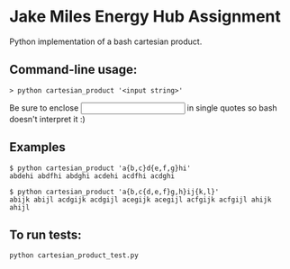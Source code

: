 # Jake Miles Energy Hub Assignment

Python implementation of a bash cartesian product.

## Command-line usage:
```
> python cartesian_product '<input string>'
```

Be sure to enclose <input string> in single quotes so bash doesn't interpret it :)

## Examples
```
$ python cartesian_product 'a{b,c}d{e,f,g}hi'
abdehi abdfhi abdghi acdehi acdfhi acdghi

$ python cartesian_product 'a{b,c{d,e,f}g,h}ij{k,l}'
abijk abijl acdgijk acdgijl acegijk acegijl acfgijk acfgijl ahijk ahijl
```

## To run tests:

```
python cartesian_product_test.py
```
